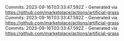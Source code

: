 Commits: 2023-09-16T03:33:47.592Z - Generated via https://github.com/marketplace/actions/artificial-grass
<br>
Commits: 2023-09-16T03:33:47.592Z - Generated via https://github.com/marketplace/actions/artificial-grass
<br>
Commits: 2023-09-16T03:33:47.592Z - Generated via https://github.com/marketplace/actions/artificial-grass
<br>
